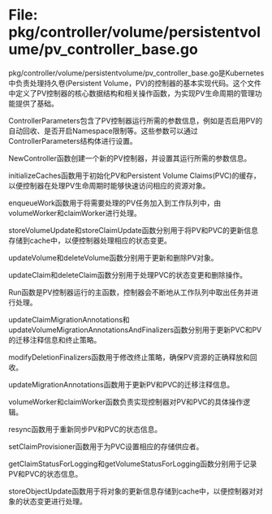 # File: pkg/controller/volume/persistentvolume/pv_controller_base.go

pkg/controller/volume/persistentvolume/pv_controller_base.go是Kubernetes中负责处理持久卷(Persistent Volume，PV)的控制器的基本实现代码。这个文件中定义了PV控制器的核心数据结构和相关操作函数，为实现PV生命周期的管理功能提供了基础。

ControllerParameters包含了PV控制器运行所需的参数信息，例如是否启用PV的自动回收、是否开启Namespace限制等。这些参数可以通过ControllerParameters结构体进行设置。

NewController函数创建一个新的PV控制器，并设置其运行所需的参数信息。

initializeCaches函数用于初始化PV和Persistent Volume Claims(PVC)的缓存，以便控制器在处理PV生命周期时能够快速访问相应的资源对象。

enqueueWork函数用于将需要处理的PV任务加入到工作队列中，由volumeWorker和claimWorker进行处理。

storeVolumeUpdate和storeClaimUpdate函数分别用于将PV和PVC的更新信息存储到cache中，以便控制器处理相应的状态变更。

updateVolume和deleteVolume函数分别用于更新和删除PV对象。

updateClaim和deleteClaim函数分别用于处理PVC的状态变更和删除操作。

Run函数是PV控制器运行的主函数，控制器会不断地从工作队列中取出任务并进行处理。

updateClaimMigrationAnnotations和updateVolumeMigrationAnnotationsAndFinalizers函数分别用于更新PVC和PV的迁移注释信息和终止策略。

modifyDeletionFinalizers函数用于修改终止策略，确保PV资源的正确释放和回收。

updateMigrationAnnotations函数用于更新PV和PVC的迁移注释信息。

volumeWorker和claimWorker函数负责实现控制器对PV和PVC的具体操作逻辑。

resync函数用于重新同步PV和PVC的状态信息。

setClaimProvisioner函数用于为PVC设置相应的存储供应者。

getClaimStatusForLogging和getVolumeStatusForLogging函数分别用于记录PV和PVC的状态信息。

storeObjectUpdate函数用于将对象的更新信息存储到cache中，以便控制器对对象的状态变更进行处理。

